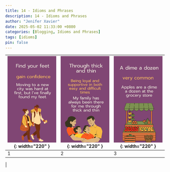 ```yaml
---
title: 14 - Idioms and Phrases
description: 14 - Idioms and Phrases
author: "Jenifer Xavier"
date: 2025-05-02 11:33:00 +0800
categories: [Blogging, Idioms and Phrases]
tags: [idioms]
pin: false
---
```


| ![Idioms](/assets/img/14-idioms-and-phrases/1.png){: width="220" } | ![Idioms](/assets/img/14-idioms-and-phrases/2.png){: width="220" } | ![Idioms](/assets/img/14-idioms-and-phrases/3.png){: width="220" } |
| ----------------------------------------------------------------- | ----------------------------------------------------------------- | ----------------------------------------------------------------- |
| 1                                                                 | 2                                                                 | 3                                                                 |

|
